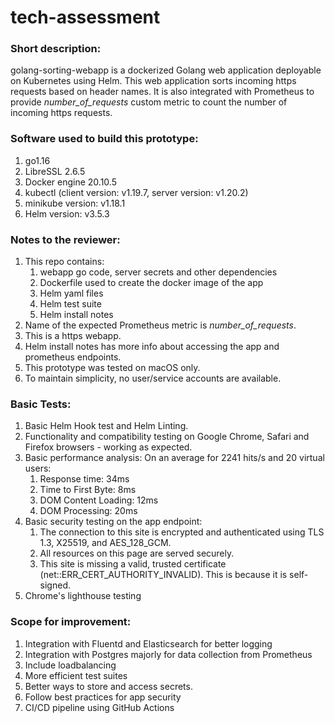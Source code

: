 # tech-assessment

### Short description: 
golang-sorting-webapp is a dockerized Golang web application deployable on Kubernetes using Helm. This web application sorts incoming https requests based on header names. It is also integrated with Prometheus to provide _number_of_requests_ custom metric to count the number of incoming https requests. 

### Software used to build this prototype:
1. go1.16
1. LibreSSL 2.6.5
1. Docker engine 20.10.5
1. kubectl (client version: v1.19.7, server version: v1.20.2)
1. minikube version: v1.18.1
1. Helm version: v3.5.3

### Notes to the reviewer:
1. This repo contains: 
	1. webapp go code, server secrets and other dependencies 
	1. Dockerfile used to create the docker image of the app 
	1. Helm yaml files 
	1. Helm test suite  
	1. Helm install notes
1. Name of the expected Prometheus metric is _number_of_requests_.
1. This is a https webapp.
1. Helm install notes has more info about accessing the app and prometheus endpoints.
1. This prototype was tested on macOS only.
1. To maintain simplicity, no user/service accounts are available. 

### Basic Tests:
1. Basic Helm Hook test and Helm Linting.
1. Functionality and compatibility testing on Google Chrome, Safari and Firefox browsers - working as expected.
1. Basic performance analysis: On an average for 2241 hits/s and 20 virtual users: 
	1. Response time: 34ms 
	1. Time to First Byte: 8ms
	1. DOM Content Loading: 12ms
	1. DOM Processing: 20ms
1. Basic security testing on the app endpoint:
	1. The connection to this site is encrypted and authenticated using TLS 1.3, X25519, and AES_128_GCM.
	1. All resources on this page are served securely.
	1. This site is missing a valid, trusted certificate (net::ERR_CERT_AUTHORITY_INVALID). This is because it is self-signed. 
1. Chrome's lighthouse testing

### Scope for improvement:
1. Integration with Fluentd and Elasticsearch for better logging
1. Integration with Postgres majorly for data collection from Prometheus
1. Include loadbalancing
1. More efficient test suites
1. Better ways to store and access secrets.
1. Follow best practices for app security
1. CI/CD pipeline using GitHub Actions
